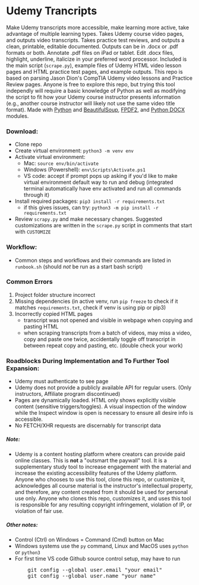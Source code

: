 # Udemy Trancripts
Make Udemy transcripts more accessible, make learning more active, take advantage of multiple learning types. Takes Udemy course video pages, and outputs video transcripts. Takes practice test reviews, and outputs a clean, printable, editable documented. Outputs can be in .docx or .pdf formats or both. Annotate .pdf files on iPad or tablet. Edit .docx files, highlight, underline, italicize in your preferred word processor. Included is the main script (`scrape.py`), example files of Udemy HTML video lesson pages and HTML practice test pages, and example outputs. This repo is based on parsing Jason Dion's CompTIA Udemy video lessons and Practice Review pages. Anyone is free to explore this repo, but trying this tool independly will require a basic knowledge of Python as well as modifying the script to fit how your Udemy course instructor presents information (e.g., another course instructor will likely not use the same video title format). Made with [Python](https://www.python.org/downloads/) and [BeautifulSoup](https://pypi.org/project/beautifulsoup4/), [FPDF2](https://pypi.org/project/fpdf2/), and [Python DOCX](https://pypi.org/project/python-docx/) modules. 

### Download:
- Clone repo
- Create virtual environment: `python3 -m venv env`
- Activate virtual environment:
    - Mac: `source env/bin/activate`
    - Windows (Powershell): `env\Scripts\Activate.ps1`
    - VS code: accept if prompt pops up asking if you'd like to make virtual environment default way to run and debug (integrated terminal automatically have env activated and run all commands through it)
- Install required packages: `pip3 install -r requirements.txt`
    - if this gives issues, can try: `python3 -m pip install -r requirements.txt`
- Review `scrapy.py` and make necessary changes. Suggested customizations are written in the `scrape.py` script in comments that start with `CUSTOMIZE`

### Workflow:
- Common steps and workflows and their commands are listed in `runbook.sh` (should *not* be run as a start bash script)

### Common Errors
1. Project folder structure incorrect
2. Missing dependencies (in active venv, run `pip freeze` to check if it matches `requirements.txt`, check if venv is using pip or pip3)
3. Incorrectly copied HTML pages
   - transcript was not opened and visible in webpage when copying and pasting HTML
   - when scraping transcripts from a batch of videos, may miss a video, copy and paste one twice, accidentally toggle off transcript in between repeat copy and pasting, etc. (double check your work)

### Roadblocks During Implementation and To Further Tool Expansion:
- Udemy must authenticate to see page
- Udemy does not provide a publicly available API for regular users. (Only instructors, Affiliate program discontinued)
- Pages are dynamically loaded. HTML only shows explicitly visible content (sensitive triggers/toggles). A visual inspection of the window while the Inspect window is open is necessary to ensure all desire info is accessible.
- No FETCH/XHR requests are discernably for transcript data

##### Note:
- Udemy is a content hosting platform where creators can provide paid online classes. This is **not** a "outsmart the paywall" tool. It is a supplementary study tool to increase engagement with the material and increase the existing accessibility features of the Udemy platform. Anyone who chooses to use this tool, clone this repo, or customize it, acknowledges all course material is the instructor's intellectual property, and therefore, any content created from it should be used for personal use only. Anyone who clones this repo, customizes it, and uses this tool is responsible for any resulting copyright infringement, violation of IP, or violation of fair use.

##### Other notes:
- Control (Ctrl) on Windows = Command (Cmd) button on Mac
- Windows systems use the `py` command, Linux and MacOS uses `python` or `python3`
- For first time VS code Github source control setup, may have to run
  <pre>
      git config --global user.email "your email" 
      git config --global user.name "your name"
  </pre>

